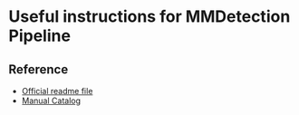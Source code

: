 # Useful instructions for MMDetection Pipeline

## Reference

- [Official readme file](https://github.com/open-mmlab/mmdetection/blob/master/README_zh-CN.md)
- [Manual Catalog](https://mmdetection.readthedocs.io/zh_CN/stable/)

## 